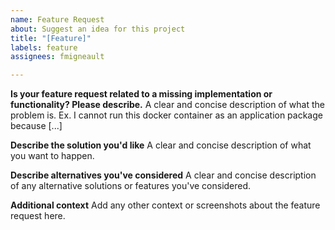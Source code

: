 ```yaml
---
name: Feature Request
about: Suggest an idea for this project
title: "[Feature]"
labels: feature
assignees: fmigneault

---
```


**Is your feature request related to a missing implementation or functionality? Please describe.**
A clear and concise description of what the problem is. 
Ex. I cannot run this docker container as an application package because [...]

**Describe the solution you'd like**
A clear and concise description of what you want to happen.

**Describe alternatives you've considered**
A clear and concise description of any alternative solutions or features you've considered.

**Additional context**
Add any other context or screenshots about the feature request here.
